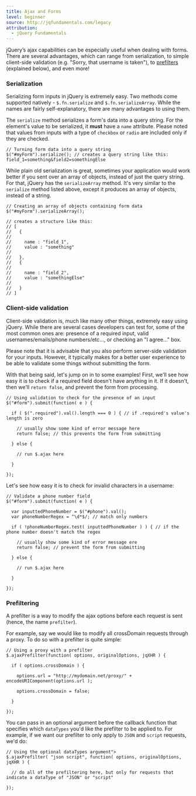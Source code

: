```yaml
---
title: Ajax and Forms
level: beginner
source: http://jqfundamentals.com/legacy
attribution: 
  - jQuery Fundamentals
---
```


jQuery’s ajax capabilities can be especially useful when dealing with forms. There are several advantages, which can range from serialization, to simple client-side validation (e.g. "Sorry, that username is taken"), to [prefilters](http://api.jquery.com/extending-ajax/#Prefilters) (explained below), and even more!

### Serialization
Serializing form inputs in jQuery is extremely easy. Two methods come supported natively - `$.fn.serialize` and `$.fn.serializeArray`. While the names are fairly self-explanatory, there are many advantages to using them.

The `serialize` method serializes a form's data into a query string. For the element's value to be serialized, it **must** have a `name` attribute. Please noted that values from inputs with a type of `checkbox` or `radio` are included only if they are checked.

```
// Turning form data into a query string
$("#myForm").serialize(); // creates a query string like this: field_1=something&field2=somethingElse

```

While plain old serialization is great, sometimes your application would work better if you sent over an array of objects, instead of just the query string. For that, jQuery has the `serializeArray` method. It's very similar to the `serialize` method listed above, except it produces an array of objects, instead of a string.

```
// Creating an array of objects containing form data
$("#myForm").serializeArray();

// creates a structure like this:
// [
//   {
//
//     name : "field_1",
//     value : "something"
//
//   },
//   {
//
//     name : "field_2",
//     value : "somethingElse"
//
//   }
// ]
```

### Client-side validation
Client-side validation is, much like many other things, extremely easy using jQuery. While there are several cases developers can test for, some of the most common ones are: presence of a required input, valid usernames/emails/phone numbers/etc..., or checking an "I agree..." box.

Please note that it is advisable that you also perform server-side validation for your inputs. However, it typically makes for a better user experience to be able to validate some things without submitting the form.

With that being said, let's jump on in to some examples! First, we'll see how easy it is to check if a required field doesn't have anything in it. If it doesn't, then we'll `return false`, and prevent the form from processing.

```
// Using validation to check for the presence of an input
$("#form").submit(function( e ) {

  if ( $(".required").val().length === 0 ) { // if .required's value's length is zero

    // usually show some kind of error message here
    return false; // this prevents the form from submitting

  } else {

    // run $.ajax here

  }

});
```

Let's see how easy it is to check for invalid characters in a username:

```
// Validate a phone number field
$("#form").submit(function( e ) {

  var inputtedPhoneNumber = $("#phone").val();
  var phoneNumberRegex = ^\d*$/; // match only numbers

  if ( !phoneNumberRegex.test( inputtedPhoneNumber ) ) { // if the phone number doesn't match the regex

    // usually show some kind of error message ere
    return false; // prevent the form from submitting

  } else {

    // run $.ajax here

  }

});
```

### Prefiltering
A prefilter is a way to modify the ajax options before each request is sent (hence, the name `prefilter`).

For example, say we would like to modify all crossDomain requests through a proxy. To do so with a prefilter is quite simple:

```
// Using a proxy with a prefilter
$.ajaxPrefilter(function( options, originalOptions, jqXHR ) {

  if ( options.crossDomain ) {

    options.url = "http://mydomain.net/proxy/" + encodeURIComponent(options.url );

    options.crossDomain = false;

  }

});
```

You can pass in an optional argument before the callback function that specifies which `dataTypes` you'd like the prefilter to be applied to. For example, if we want our prefilter to only apply to `JSON` and `script` requests, we'd do:

```
// Using the optional dataTypes argument">
$.ajaxPrefilter( "json script", function( options, originalOptions, jqXHR ) {

  // do all of the prefiltering here, but only for requests that indicate a dataType of "JSON" or "script"

});
```
